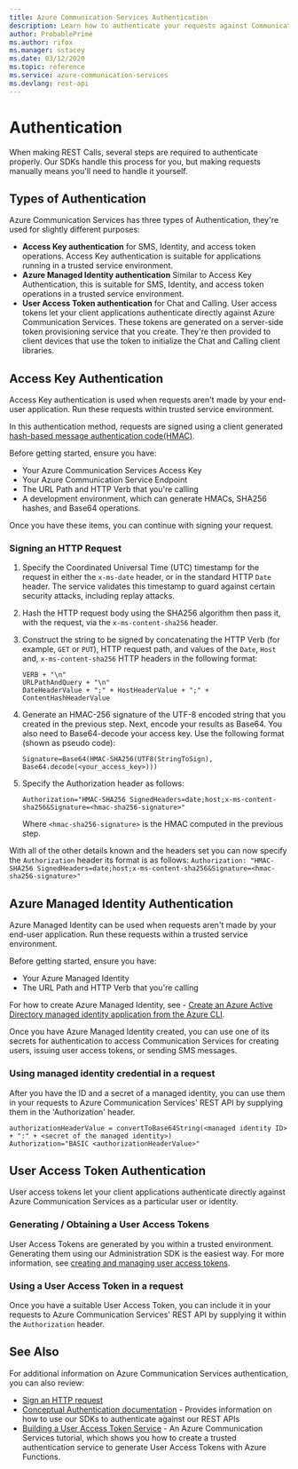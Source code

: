 ```yaml
---
title: Azure Communication Services Authentication
description: Learn how to authenticate your requests against Communication Services REST APIs
author: ProbablePrime
ms.author: rifox
ms.manager: sstacey
ms.date: 03/12/2020
ms.topic: reference
ms.service: azure-communication-services
ms.devlang: rest-api
---
```

# Authentication

When making REST Calls, several steps are required to authenticate properly. Our SDKs handle this process for you, but making requests manually means you'll need to handle it yourself.

## Types of Authentication

Azure Communication Services has three types of Authentication, they're used for slightly different purposes:

- **Access Key authentication** for SMS, Identity, and access token operations. Access Key authentication is suitable for applications running in a trusted service environment.
- **Azure Managed Identity authentication** Similar to Access Key Authentication, this is suitable for SMS, Identity, and access token operations in a trusted service environment.
- **User Access Token authentication** for Chat and Calling. User access tokens let your client applications authenticate directly against Azure Communication Services. These tokens are generated on a server-side token provisioning service that you create. They're then provided to client devices that use the token to initialize the Chat and Calling client libraries.

## Access Key Authentication

Access Key authentication is used when requests aren't made by your end-user application. Run these requests within trusted service environment.

In this authentication method, requests are signed using a client generated [hash-based message authentication code(HMAC)](https://en.wikipedia.org/wiki/HMAC).

Before getting started, ensure you have:

- Your Azure Communication Services Access Key
- Your Azure Communication Service Endpoint
- The URL Path and HTTP Verb that you're calling
- A development environment, which can generate HMACs, SHA256 hashes, and Base64 operations.

Once you have these items, you can continue with signing your request.

### Signing an HTTP Request

1. Specify the Coordinated Universal Time (UTC) timestamp for the request in either the `x-ms-date` header, or in the standard HTTP `Date` header. The service validates this timestamp to guard against certain security attacks, including replay attacks.

1. Hash the HTTP request body using the SHA256 algorithm then pass it, with the request, via the `x-ms-content-sha256` header.

1. Construct the string to be signed by concatenating the HTTP Verb (for example, `GET` or `PUT`), HTTP request path, and values of the `Date`, `Host` and, `x-ms-content-sha256` HTTP headers in the following format:

   ```pseudocode
   VERB + "\n"
   URLPathAndQuery + "\n"
   DateHeaderValue + ";" + HostHeaderValue + ";" + ContentHashHeaderValue
   ```

1. Generate an HMAC-256 signature of the UTF-8 encoded string that you created in the previous step. Next, encode your results as Base64. You also need to Base64-decode your access key. Use the following format (shown as pseudo code):

   ```pseudocode
   Signature=Base64(HMAC-SHA256(UTF8(StringToSign), Base64.decode(<your_access_key>)))
   ```

1. Specify the Authorization header as follows:

   ```pseudocode
   Authorization="HMAC-SHA256 SignedHeaders=date;host;x-ms-content-sha256&Signature=<hmac-sha256-signature>"  
   ```

    Where `<hmac-sha256-signature>` is the HMAC computed in the previous step.

With all of the other details known and the headers set you can now specify the `Authorization` header its format is as follows: `Authorization: "HMAC-SHA256 SignedHeaders=date;host;x-ms-content-sha256&Signature=<hmac-sha256-signature>"`

## Azure Managed Identity Authentication

Azure Managed Identity can be used when requests aren't made by your end-user application. Run these requests within a trusted service environment.

Before getting started, ensure you have:

- Your Azure Managed Identity
- The URL Path and HTTP Verb that you're calling

For how to create Azure Managed Identity, see - [Create an Azure Active Directory managed identity application from the Azure CLI](https://docs.microsoft.com/azure/communication-services/quickstarts/identity/service-principal-from-cli).

Once you have Azure Managed Identity created, you can use one of its secrets for authentication to access Communication Services for creating users, issuing user access tokens, or sending SMS messages.

### Using managed identity credential in a request

After you have the ID and a secret of a managed identity, you can use them in your requests to Azure Communication Services' REST API by supplying them in the 'Authorization' header.

```pseudocode
authorizationHeaderValue = convertToBase64String(<managed identity ID> + ":" + <secret of the managed identity>)
Authorization="BASIC <authorizationHeaderValue>"
```

## User Access Token Authentication

User access tokens let your client applications authenticate directly against Azure Communication Services as a particular user or identity.

### Generating / Obtaining a User Access Tokens

User Access Tokens are generated by you within a trusted environment. Generating them using our Administration SDK is the easiest way. For more information, see [creating and managing user access tokens](https://docs.microsoft.com/azure/communication-services/quickstarts/access-tokens).

### Using a User Access Token in a request

Once you have a suitable User Access Token, you can include it in your requests to Azure Communication Services' REST API by supplying it within the `Authorization` header.

## See Also

For additional information on Azure Communication Services authentication, you can also review:

- [Sign an HTTP request](https://docs.microsoft.com/azure/communication-services/tutorials/hmac-header-tutorial)
- [Conceptual Authentication documentation](https://docs.microsoft.com/azure/communication-services/concepts/authentication) - Provides information on how to use our SDKs to authenticate against our REST APIs
- [Building a User Access Token Service](https://docs.microsoft.com/azure/communication-services/tutorials/trusted-service-tutorial) - An Azure Communication Services tutorial, which shows you how to create a trusted authentication service to generate User Access Tokens with Azure Functions.

